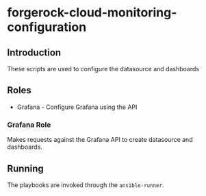 # forgerock-cloud-monitoring-configuration

## Introduction

These scripts are used to configure the datasource and dashboards

## Roles

- Grafana - Configure Grafana using the API

### Grafana Role

Makes requests against the Grafana API to create datasource and dashboards.

## Running

The playbooks are invoked through the `ansible-runner`.

